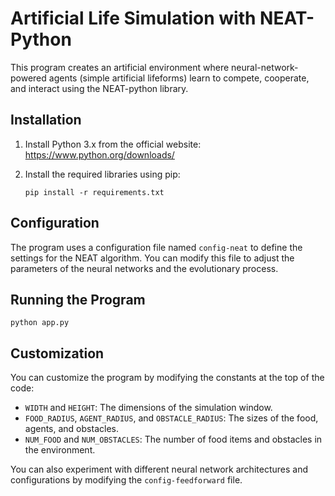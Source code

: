 # Artificial Life Simulation with NEAT-Python

This program creates an artificial environment where neural-network-powered agents (simple artificial lifeforms) learn to compete, cooperate, and interact using the NEAT-python library.

## Installation

1. Install Python 3.x from the official website: https://www.python.org/downloads/

2. Install the required libraries using pip:

   ```
   pip install -r requirements.txt
   ```

## Configuration

The program uses a configuration file named `config-neat` to define the settings for the NEAT algorithm. You can modify this file to adjust the parameters of the neural networks and the evolutionary process.

## Running the Program

   ```
   python app.py
   ```

## Customization

You can customize the program by modifying the constants at the top of the code:

- `WIDTH` and `HEIGHT`: The dimensions of the simulation window.
- `FOOD_RADIUS`, `AGENT_RADIUS`, and `OBSTACLE_RADIUS`: The sizes of the food, agents, and obstacles.
- `NUM_FOOD` and `NUM_OBSTACLES`: The number of food items and obstacles in the environment.

You can also experiment with different neural network architectures and configurations by modifying the `config-feedforward` file.
